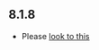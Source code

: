 ## 8.1.8

- Please [look to this]((https://dooboolab.github.io/flutter_sound/doc/book/CHANGELOG.html))
